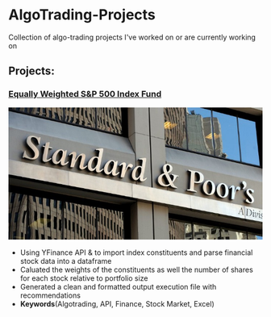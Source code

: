 # AlgoTrading-Projects
Collection of algo-trading projects I've worked on or are currently working on

## Projects:

###  [Equally Weighted S&P 500 Index Fund](https://github.com/JoshuaOD/AlgoTrading-Projects/tree/main/Equal%20Weight%20Index)
![image](https://github.com/JoshuaOD/AlgoTrading-Projects/blob/main/images/sp500.jpeg)
* Using YFinance API & to import index constituents and parse financial stock data into a dataframe 
* Caluated the weights of the constituents as well the number of shares for each stock relative to portfolio size
* Generated a clean and formatted output execution file with recommendations
* **Keywords**(Algotrading, API, Finance, Stock Market, Excel)
